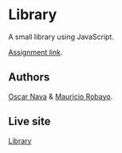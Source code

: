 # Library

A small library using JavaScript.

[Assignment link](https://www.theodinproject.com/courses/javascript/lessons/library).

## Authors

[Oscar Nava](https://github.com/oscarnava) & [Mauricio Robayo](https://github.com/MauricioRobayo).

## Live site
[Library](https://raw.githack.com/MauricioRobayo/library/library/index.html)
